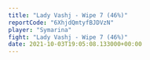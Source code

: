 ```yaml
---
title: "Lady Vashj - Wipe 7 (46%)"
reportCode: "6XhjdQmtyfBJDVzN"
player: "Symarina"
fight: "Lady Vashj - Wipe 7 (46%)"
date: 2021-10-03T19:05:08.133000+00:00
---
```

